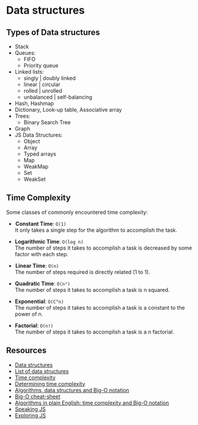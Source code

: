 # Data structures

## Types of Data structures

- Stack
- Queues:
  - FIFO
  - Priority queue
- Linked lists:
  + singly | doubly linked
  + linear | circular
  + rolled | unrolled
  + unbalanced | self-balancing
- Hash, Hashmap
- Dictionary, Look-up table, Associative array
- Trees:
  - Binary Search Tree
- Graph
- JS Data Structures:
  - Object
  - Array
  - Typed arrays
  - Map
  - WeakMap
  - Set
  - WeakSet


## Time Complexity

Some classes of commonly encountered time complexity:

-  **Constant Time**: `O(1)`   
  It only takes a single step for the algorithm to accomplish the task.

- **Logarithmic Time**: `O(log n) `   
  The number of steps it takes to accomplish a task is decreased by some factor with each step.

-  **Linear Time**: `O(n)`   
  The number of steps required is directly related (1 to 1).

- **Quadratic Time**: `O(n²) `   
  The number of steps it takes to accomplish a task is n squared.

- **Exponential**: `O(C^n)`   
  The number of steps it takes to accomplish a task is a constant to the power of n.
  
- **Factorial**: `O(n!) `   
  The number of steps it takes to accomplish a task is a n factorial.



## Resources

* [Data structures](https://en.wikipedia.org/wiki/Data_structure "wikipedia")  
* [List of data structures](https://en.wikipedia.org/wiki/List_of_data_structures "wikipedia")
* [Time complexity](https://en.wikipedia.org/wiki/Time_complexity "wikipedia")
* [Determining time complexity](http://cooervo.github.io/Algorithms-DataStructures-BigONotation/big-O-notation.html "github")
* [Algorithms, data structures and Big-O notation](http://cooervo.github.io/Algorithms-DataStructures-BigONotation/ "github")
* [Big-O cheat-sheet](http://bigocheatsheet.com/)
* [Algorithms in plain English: time complexity and Big-O notation](https://medium.freecodecamp.com/time-is-complex-but-priceless-f0abd015063c)
* [Speaking JS](http://speakingjs.com/es5/ch18.html#_array_indices_in_detail)
* [Exploring JS](http://exploringjs.com/es6/ch_oop-besides-classes.html#_integer-indices)